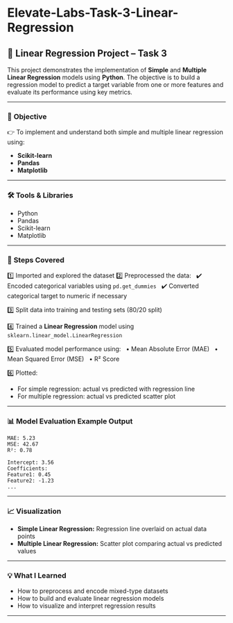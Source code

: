 # Elevate-Labs-Task-3-Linear-Regression

## 🚀 Linear Regression Project – Task 3

This project demonstrates the implementation of **Simple** and **Multiple Linear Regression** models using **Python**. The objective is to build a regression model to predict a target variable from one or more features and evaluate its performance using key metrics.

---

### 📌 **Objective**

👉 To implement and understand both simple and multiple linear regression using:

* **Scikit-learn**
* **Pandas**
* **Matplotlib**

---

### 🛠 **Tools & Libraries**

* Python
* Pandas
* Scikit-learn
* Matplotlib

---

### 🔑 **Steps Covered**

1️⃣ Imported and explored the dataset
2️⃣ Preprocessed the data:
  ✔️ Encoded categorical variables using `pd.get_dummies`
  ✔️ Converted categorical target to numeric if necessary

3️⃣ Split data into training and testing sets (80/20 split)

4️⃣ Trained a **Linear Regression** model using `sklearn.linear_model.LinearRegression`

5️⃣ Evaluated model performance using:
  • Mean Absolute Error (MAE)
  • Mean Squared Error (MSE)
  • R² Score

6️⃣ Plotted:

* For simple regression: actual vs predicted with regression line
* For multiple regression: actual vs predicted scatter plot

---

### 📊 **Model Evaluation Example Output**

```
MAE: 5.23  
MSE: 42.67  
R²: 0.78  

Intercept: 3.56  
Coefficients:
Feature1: 0.45  
Feature2: -1.23  
...
```

---

### 📈 **Visualization**

* **Simple Linear Regression:** Regression line overlaid on actual data points
* **Multiple Linear Regression:** Scatter plot comparing actual vs predicted values

---

### 💡 **What I Learned**

* How to preprocess and encode mixed-type datasets
* How to build and evaluate linear regression models
* How to visualize and interpret regression results

---

